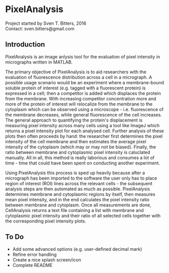 # PixelAnalysis
<p>
Project started by Sven T. Bitters, 2016<br>
Contact: sven.bitters@gmail.com
</p>

## Introduction
PixelAnalysis is an image anlysis tool for the evaluation of pixel intensity in micrographs written in MATLAB. 

The primary objective of PixelAnalysis is to aid researchers with the evaluation of fluorescence distribution across a cell in a micrograph. A possible usage scenario would be an experiment where a membrane-bound soluble protein of interest (e.g. tagged with a fluorescent protein) is expressed in a cell; then a competitor is added which displaces the protein from the membrane. With increasing competitor concentration more and more of the protein of interest will relocalize from the membrane to the cytoplasm which can be observed using a microscope - i.e. fluorescence of the membrane decreases, while general fluorescence of the cell increases. The general approach to quantifying the protein's displacement is measuring pixel intensity across many cells using a tool like ImageJ which returns a pixel intensity plot for each analysed cell. Further analysis of these plots then often proceeds by hand: the researcher first determines the pixel intensity of the cell membrane and then estimates the average pixel intensity of the cytoplasm (which may or may not be biased). Finally, the ratio between membrane and cytoplasmic pixel intensity is caluclated manually. All in all, this method is really laborious and consumes a lot of time - time that could have been spent on conducting another experiment.

Using PixelAnalysis this process is sped up heavily because after a micrograph has been imported to the software the user only has to place region of interest (ROI) lines across the relevant cells - the subsequent analysis steps are then automated as much as possible. PixelAnalysis determines membrane and cytoplasmic regions by itself, then measures mean pixel intensity, and in the end calculates the pixel intensity ratio between membrane and cytoplasm. Once all measurements are done, CellAnalysis returns a text file containing a list with membrane and cytoplasmic pixel intensity and their ratio of all selected cells together with the corresponding pixel intensity plots. 

## To Do
<ul>
  <li>Add some advanced options (e.g. user-defined decimal mark)</li>
  <li>Refine error handling</li>
  <li>Create a nice splash screen/icon</li>
  <li>Complete README</li>
<ul>
